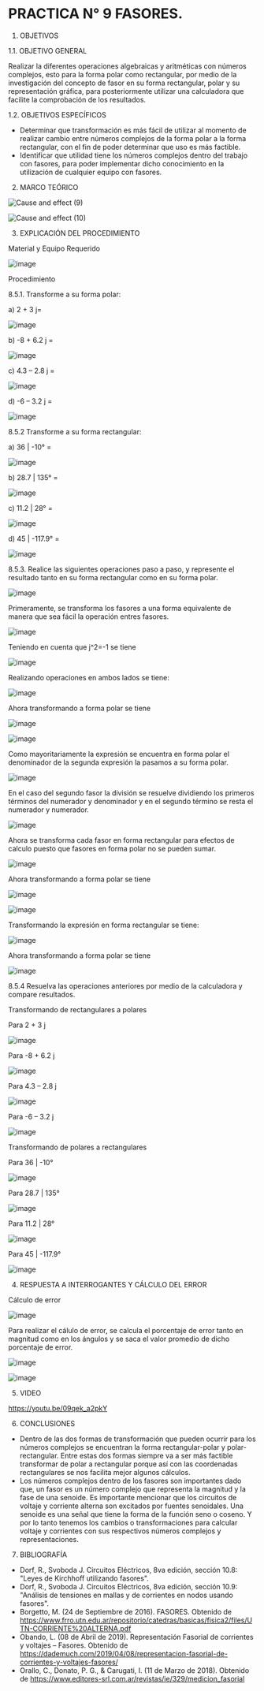 
# PRACTICA N° 9 FASORES.

1. OBJETIVOS

1.1. OBJETIVO GENERAL

Realizar la diferentes operaciones algebraicas y aritméticas con números complejos, esto para la forma polar como rectangular, por medio de la investigación del concepto de fasor en su forma rectangular, polar y su representación gráfica, para posteriormente utilizar una calculadora que facilite la comprobación de los resultados.

1.2. OBJETIVOS ESPECÍFICOS

- Determinar que transformación es más fácil de utilizar al momento de realizar cambio entre números complejos de la forma polar a la forma rectangular, con el fin de poder determinar que uso es más factible.
- Identificar que utilidad tiene los números complejos dentro del trabajo con fasores, para poder implementar dicho conocimiento en la utilización de cualquier equipo con fasores.

2. MARCO TEÓRICO

![Cause and effect (9)](https://user-images.githubusercontent.com/94008521/155630807-5baf1154-0349-4d7a-ace3-21e8b1d5a998.png)

![Cause and effect (10)](https://user-images.githubusercontent.com/94008521/155630813-774ca009-e481-4992-a536-d3eb4cf029c8.png)

3. EXPLICACIÓN DEL PROCEDIMIENTO

Material y Equipo Requerido

![image](https://user-images.githubusercontent.com/93960809/155623411-390ea667-0045-4d67-bc8f-3a615f949358.png)

Procedimiento 

8.5.1.	Transforme a su forma polar: 

a) 2 + 3 j=

![image](https://user-images.githubusercontent.com/93960809/155623614-96672774-6aea-4d63-b536-b620443859fe.png)

b) -8 + 6.2 j =

![image](https://user-images.githubusercontent.com/93960809/155623657-a866b899-4bec-4aaf-b6bd-5299ec42b067.png)

c) 4.3 – 2.8 j =

![image](https://user-images.githubusercontent.com/93960809/155624151-87583f91-c794-40fd-bc2a-b5c21a07c417.png)

d) -6 – 3.2 j =

![image](https://user-images.githubusercontent.com/93960809/155624274-023c81b2-af3d-4358-a256-fb3f6b22de90.png)

8.5.2 Transforme a su forma rectangular: 

a) 36 | -10° =

![image](https://user-images.githubusercontent.com/93960809/155626605-21ae9d02-146e-4bdf-bad0-86d070a7fa41.png)

b) 28.7 | 135° =

![image](https://user-images.githubusercontent.com/93960809/155626637-33b320a6-4367-45af-adc4-5ea5575deec8.png)

c) 11.2 | 28° =

![image](https://user-images.githubusercontent.com/93960809/155626666-4b09b92b-4b50-412f-9291-00e8817830a3.png)

d) 45 | -117.9° =

![image](https://user-images.githubusercontent.com/93960809/155632648-613d47f1-16b2-4bb3-bdde-155e1b966867.png)

8.5.3. Realice las siguientes operaciones paso a paso, y represente el resultado tanto en su forma rectangular como en su forma polar.

![image](https://user-images.githubusercontent.com/93960809/155626741-c05d3e5c-c9af-4752-97cd-63f051357c49.png)

Primeramente, se transforma los fasores a una forma equivalente de manera que sea fácil la operación entres fasores.

![image](https://user-images.githubusercontent.com/93960809/155626774-6a39b84e-572b-4bba-94ab-8a809559303f.png)

Teniendo en cuenta que j^2=-1 se tiene

![image](https://user-images.githubusercontent.com/93960809/155626807-a6726885-7056-41a5-a679-b8eb11c98ea5.png)

Realizando operaciones en ambos lados se tiene:

![image](https://user-images.githubusercontent.com/93960809/155626884-b52033f8-01c8-4654-b5fb-ed55c96d0109.png)

Ahora transformando a forma polar se tiene

![image](https://user-images.githubusercontent.com/93960809/155626929-5280023d-a96a-42dc-a79c-44fe68355883.png)

![image](https://user-images.githubusercontent.com/93960809/155626937-6ff248d0-231b-46d0-8506-4da6ce823490.png)

Como mayoritariamente la expresión se encuentra en forma polar el denominador de la segunda expresión la pasamos a su forma polar.

![image](https://user-images.githubusercontent.com/93960809/155626968-91a08bcc-1481-4b78-b670-ca88cff3bd33.png)

En el caso del segundo fasor la división se resuelve dividiendo los primeros términos del numerador y denominador y en el segundo término se resta el numerador y numerador.

![image](https://user-images.githubusercontent.com/93960809/155626997-638d701d-0765-4e66-92f5-f9514d89c9be.png)

Ahora se transforma cada fasor en forma rectangular para efectos de calculo puesto que fasores en forma polar no se pueden sumar.

![image](https://user-images.githubusercontent.com/93960809/155627031-bacf0ff6-0a5e-4c43-9235-da8dd284cf5a.png)

Ahora transformando a forma polar se tiene

![image](https://user-images.githubusercontent.com/93415377/155763820-441573e1-a6e3-4c4f-a786-086165f32dcb.png)

![image](https://user-images.githubusercontent.com/93960809/155627085-8dc97516-ed8a-462a-b617-3aaa8502287c.png)

Transformando la expresión en forma rectangular se tiene:

![image](https://user-images.githubusercontent.com/93960809/155627129-c4dc1527-6ca0-4720-96cd-6980566bb325.png)

Ahora transformando a forma polar se tiene

![image](https://user-images.githubusercontent.com/93960809/155627160-48415c04-e966-469e-a34d-b9b0e10757d6.png)

8.5.4 Resuelva las operaciones anteriores por medio de la calculadora y compare resultados.

Transformando de rectangulares a polares

Para 2 + 3 j

![image](https://user-images.githubusercontent.com/93960809/155632701-68c7097b-f4d2-407c-9f12-3072d9f3bda6.png)

Para -8 + 6.2 j

![image](https://user-images.githubusercontent.com/93960809/155632714-ec17e2a8-0a58-4259-a787-11162da8a00c.png)

Para 4.3 – 2.8 j

![image](https://user-images.githubusercontent.com/93960809/155632738-d75e3d68-feef-4cd5-8c4d-bbd41b855b91.png)

Para -6 – 3.2 j

![image](https://user-images.githubusercontent.com/93960809/155632768-a8315f69-e939-4b71-bf7f-f1707ad8aadd.png)

Transformando de polares a rectangulares

Para 36 | -10°

![image](https://user-images.githubusercontent.com/93960809/155632808-fee0815f-497e-479f-b513-2f316045c2c5.png)

Para 28.7 | 135°

![image](https://user-images.githubusercontent.com/93960809/155632838-b9907a34-3d80-4a50-a911-9414e321f2f3.png)

Para 11.2 | 28°

![image](https://user-images.githubusercontent.com/93960809/155632881-2b28d7ae-1ea7-42d3-8575-73831e79665f.png)

Para 45 | -117.9°

![image](https://user-images.githubusercontent.com/93960809/155632917-7dd80561-ae7e-4346-878a-b6a0256138bb.png)


4. RESPUESTA A INTERROGANTES Y CÁLCULO DEL ERROR

Cálculo de error

![image](https://user-images.githubusercontent.com/93960809/155633061-793b4433-a94e-4217-8b5e-c8ee2ecf5a36.png)

Para realizar el cálulo de error, se calcula el porcentaje de error tanto en magnitud como en los ángulos y se saca el valor promedio de dicho porcentaje de error. 

![image](https://user-images.githubusercontent.com/93960809/155633082-3ff6487a-a988-4681-af3e-90df640c43fa.png)

![image](https://user-images.githubusercontent.com/93960809/155633184-9d48134a-2c4e-4e1b-9d05-98af6e3318aa.png)

5. VIDEO

https://youtu.be/09qek_a2pkY

6. CONCLUSIONES

-	Dentro de las dos formas de transformación que pueden ocurrir para los números complejos se encuentran la forma rectangular-polar y polar-rectangular. Entre estas dos formas siempre va a ser más factible transformar de polar a rectangular porque así con las coordenadas rectangulares se nos facilita mejor algunos cálculos.
-	Los números complejos dentro de los fasores son importantes dado que, un fasor es un número complejo que representa la magnitud y la fase de una senoide. Es importante mencionar que los circuitos de voltaje y corriente alterna son excitados por fuentes senoidales. Una senoide es una señal que tiene la forma de la función seno o coseno. Y por lo tanto tenemos los cambios o transformaciones para calcular voltaje y corrientes con sus respectivos números complejos y representaciones.

7. BIBLIOGRAFÍA

-	Dorf, R., Svoboda J. Circuitos Eléctricos, 8va edición, sección 10.8: "Leyes de Kirchhoff utilizando fasores".
-	Dorf, R., Svoboda J. Circuitos Eléctricos, 8va edición, sección 10.9: "Análisis de tensiones en mallas y de corrientes en nodos usando fasores".
-	Borgetto, M. (24 de Septiembre de 2016). FASORES. Obtenido de https://www.frro.utn.edu.ar/repositorio/catedras/basicas/fisica2/files/UTN-CORRIENTE%20ALTERNA.pdf
-	Obando, L. (08 de Abril de 2019). Representación Fasorial de corrientes y voltajes – Fasores. Obtenido de https://dademuch.com/2019/04/08/representacion-fasorial-de-corrientes-y-voltajes-fasores/
-	Orallo, C., Donato, P. G., & Carugati, I. (11 de Marzo de 2018). Obtenido de https://www.editores-srl.com.ar/revistas/ie/329/medicion_fasorial


